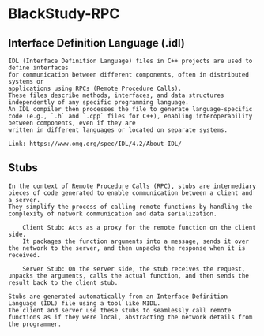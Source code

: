 # BlackStudy-RPC

## Interface Definition Language (.idl)
    IDL (Interface Definition Language) files in C++ projects are used to define interfaces
    for communication between different components, often in distributed systems or
    applications using RPCs (Remote Procedure Calls). 
    These files describe methods, interfaces, and data structures independently of any specific programming language. 
    An IDL compiler then processes the file to generate language-specific code (e.g., `.h` and `.cpp` files for C++), enabling interoperability between components, even if they are
    written in different languages or located on separate systems.

    Link: https://www.omg.org/spec/IDL/4.2/About-IDL/

## Stubs
    In the context of Remote Procedure Calls (RPC), stubs are intermediary pieces of code generated to enable communication between a client and a server. 
    They simplify the process of calling remote functions by handling the complexity of network communication and data serialization.

        Client Stub: Acts as a proxy for the remote function on the client side. 
        It packages the function arguments into a message, sends it over the network to the server, and then unpacks the response when it is received.

        Server Stub: On the server side, the stub receives the request, unpacks the arguments, calls the actual function, and then sends the result back to the client stub.

    Stubs are generated automatically from an Interface Definition Language (IDL) file using a tool like MIDL. 
    The client and server use these stubs to seamlessly call remote functions as if they were local, abstracting the network details from the programmer.
